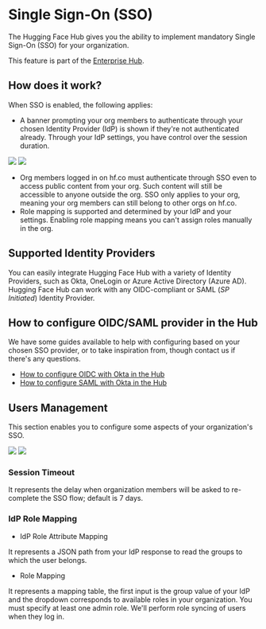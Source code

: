 # Single Sign-On (SSO)

The Hugging Face Hub gives you the ability to implement mandatory Single Sign-On (SSO) for your organization.

<Tip warning={true}>
This feature is part of the <a href="https://huggingface.co/enterprise" target="_blank">Enterprise Hub</a>.
</Tip>


## How does it work?

When SSO is enabled, the following applies:

- A banner prompting your org members to authenticate through your chosen Identity Provider (IdP) is shown if they're not authenticated already. Through your IdP settings, you have control over the session duration.


<div class="flex justify-center">
<img class="block dark:hidden" src="https://huggingface.co/datasets/huggingface/documentation-images/resolve/main/hub/security-sso-prompt.png"/>
<img class="hidden dark:block" src="https://huggingface.co/datasets/huggingface/documentation-images/resolve/main/hub/security-sso-prompt-dark.png"/>
</div>

- Org members logged in on hf.co must authenticate through SSO even to access public content from your org. Such content will still be accessible to anyone outside the org. SSO only applies to your org, meaning your org members can still belong to other orgs on hf.co.
- Role mapping is supported and determined by your IdP and your settings. Enabling role mapping means you can't assign roles manually in the org.

## Supported Identity Providers

You can easily integrate Hugging Face Hub with a variety of Identity Providers, such as Okta, OneLogin or Azure Active Directory (Azure AD). Hugging Face Hub can work with any OIDC-compliant or SAML (*SP Initiated*) Identity Provider.

## How to configure OIDC/SAML provider in the Hub

We have some guides available to help with configuring based on your chosen SSO provider, or to take inspiration from, though contact us if there's any questions.

- [How to configure OIDC with Okta in the Hub](./security-sso-okta-oidc)
- [How to configure SAML with Okta in the Hub](./security-sso-okta-saml)

## Users Management

This section enables you to configure some aspects of your organization's SSO.


<div class="flex justify-center">
<img class="block dark:hidden" src="https://huggingface.co/datasets/huggingface/documentation-images/resolve/main/hub/sso/sso-settings-users.png"/>
<img class="hidden dark:block" src="https://huggingface.co/datasets/huggingface/documentation-images/resolve/main/hub/sso/sso-settings-users-dark.png"/>
</div>

### Session Timeout

It represents the delay when organization members will be asked to re-complete the SSO flow; default is 7 days.

### IdP Role Mapping

* IdP Role Attribute Mapping

It represents a JSON path from your IdP response to read the groups to which the user belongs.

* Role Mapping

It represents a mapping table, the first input is the group value of your IdP and the dropdown corresponds to available roles in your organization.
You must specify at least one admin role. We'll perform role syncing of users when they log in.